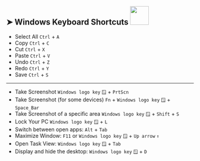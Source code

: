 ## ➤ Windows Keyboard Shortcuts   <img src="https://media.giphy.com/media/WUlplcMpOCEmTGBtBW/giphy.gif" width="50">

* Select All  ```Ctrl``` + ```A```
* Copy  ```Ctrl``` + ```C```
* Cut  ```Ctrl``` + ```X```
* Paste  ```Ctrl``` + ```V```
* Undo  ```Ctrl``` + ```Z```
* Redo  ```Ctrl``` + ```Y```
* Save  ```Ctrl``` + ```S```
---
* Take Screenshot ```Windows logo key``` ```🪟``` + ```PrtScn```
* Take Screenshot (for some devices) ```Fn``` + ```Windows logo key``` ```🪟``` + ```Space_Bar```
* Take Screenshot of a specific area ```Windows logo key``` ```🪟``` + ```Shift``` + ```S```
* Lock Your PC ```Windows logo key``` ```🪟``` + ```L```
* Switch between open apps: ```Alt``` + ```Tab```
* Maximize Window: ```F11``` or ```Windows logo key``` ```🪟``` + ```Up arrow``` ```↑```
* Open Task View: ```Windows logo key``` ```🪟``` + ```Tab```
* Display and hide the desktop: ```Windows logo key``` ```🪟``` + ```D```
